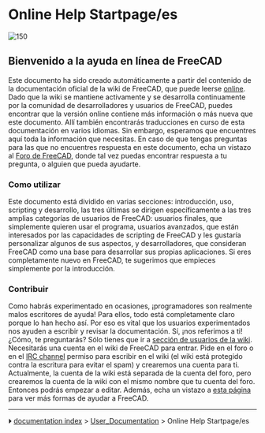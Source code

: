 # Online Help Startpage/es
![150](images/Crystal_Clear_app_tutorials.png )

## Bienvenido a la ayuda en línea de FreeCAD 

Este documento ha sido creado automáticamente a partir del contenido de la documentación oficial de la wiki de FreeCAD, que puede leerse [online](http://www.freecadweb.org/wiki/index.php?title=Main_Page). Dado que la wiki se mantiene activamente y se desarrolla continuamente por la comunidad de desarrolladores y usuarios de FreeCAD, puedes encontrar que la versión online contiene más información o más nueva que este documento. Allí también encontrarás traducciones en curso de esta documentación en varios idiomas. Sin embargo, esperamos que encuentres aquí toda la información que necesitas. En caso de que tengas preguntas para las que no encuentres respuesta en este documento, echa un vistazo al [Foro de FreeCAD](http://forum.freecadweb.org/index.php), donde tal vez puedas encontrar respuesta a tu pregunta, o alguien que pueda ayudarte.

### Como utilizar 

Este documento está dividido en varias secciones: introducción, uso, scripting y desarrollo, las tres últimas se dirigen específicamente a las tres amplias categorías de usuarios de FreeCAD: usuarios finales, que simplemente quieren usar el programa, usuarios avanzados, que están interesados por las capacidades de scripting de FreeCAD y les gustaría personalizar algunos de sus aspectos, y desarrolladores, que consideran FreeCAD como una base para desarrollar sus propias aplicaciones. Si eres completamente nuevo en FreeCAD, te sugerimos que empieces simplemente por la introducción.

### Contribuir

Como habrás experimentado en ocasiones, ¡programadores son realmente malos escritores de ayuda! Para ellos, todo está completamente claro porque lo han hecho así. Por eso es vital que los usuarios experimentados nos ayuden a escribir y revisar la documentación. Sí, ¡nos referimos a ti! ¿Cómo, te preguntarás? Sólo tienes que ir a [sección de usuarios de la wiki](http://www.freecadweb.org/wiki/index.php). Necesitarás una cuenta en el wiki de FreeCAD para entrar. Pide en el foro o en el [IRC channel](https://www.freecadweb.org/wiki/Help#Chat) permiso para escribir en el wiki (el wiki está protegido contra la escritura para evitar el spam) y crearemos una cuenta para ti. Actualmente, la cuenta de la wiki está separada de la cuenta del foro, pero crearemos la cuenta de la wiki con el mismo nombre que tu cuenta del foro. Entonces podrás empezar a editar. Además, echa un vistazo a [esta página](http://www.freecadweb.org/wiki/index.php?title=Help_FreeCAD) para ver más formas de ayudar a FreeCAD.



---
⏵ [documentation index](../README.md) > [User_Documentation](Category_User_Documentation.md) > Online Help Startpage/es
